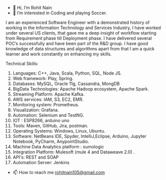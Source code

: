 - 👋 Hi, I’m Rohit Nain
- 👀 I’m interested in Coding and playing Soccer.

I am an experienced Software Engineer with a demonstrated history of working in the Information Technology and Services Industry, I have worked under several US clients, that gave me a deep insight of workflow starting from Requirement phase till Deployment phase. I have delivered several POC’s successfully and have been part of the R&D group. I have good knowledge of data structures and algorithms apart from that I am a quick learner and work constantly on enhancing my skills.

Technical Skills:
1.	 Languages: C++, Java, Scala, Python, SQL, Node JS.
2.   Web framework: Play, Spring. 
3.	 Databases: MySQL, Oracle 11g, Cassandra, MongDB
4.	 BigData Technologies: Apache Hadoop ecosystem, Apache Spark.
5.	 Streaming Platform: Apache Kafka.
6.   AWS services: IAM, S3, EC2, EMR.
7.	 Monitoring system: Prometheus.
8.	 Visualization: Grafana.
9.	 Automation: Selenium and TestNG.
10.	 IOT : ESP8266, arduino uno
11.	 Tools: Maven, GitHub, Jira, postman. 
12.	 Operating Systems: Windows, Linux, Ubuntu.
13.	 Software: NetBeans IDE, Spyder, IntelliJ,Eclipse, Arduino, Jupyter Notebook, PyCharm, AnypointStudio.
14.  Machine Data Analytics platform : sumologic
15.  Integration Platform: Mulesoft (mule 4 and Dataweave 2.0) .
16.  API's: REST and SOAP 
17.  Automation Server: Jenkins

- 📫 How to reach me rohitnain105@gmail.com

<!---
rnaingit/rnaingit is a ✨ special ✨ repository because its `README.md` (this file) appears on your GitHub profile.
You can click the Preview link to take a look at your changes.
--->
